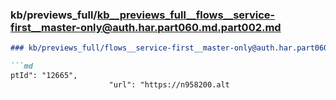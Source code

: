 ### kb/previews_full/kb__previews_full__flows__service-first__master-only@auth.har.part060.md.part002.md

```md
### kb/previews_full/flows__service-first__master-only@auth.har.part060.md (part 002)

```md
ptId": "12665",
                      "url": "https://n958200.alt
```

```

```
